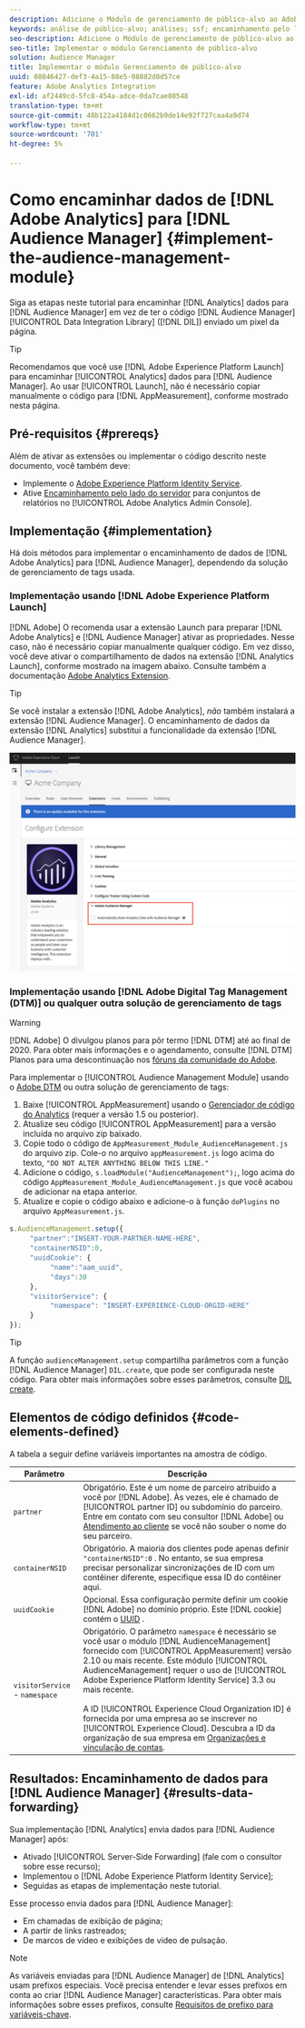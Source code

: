 ```yaml
---
description: Adicione o Módulo de gerenciamento de público-alvo ao Adobe Analytics AppMeasurement para encaminhar os dados do Analytics para o Audience Manager, em vez de ter o código de Data Integration Library de Audience Manager (DIL) para enviar um pixel da página.
keywords: análise de público-alvo; análises; ssf; encaminhamento pelo lado do servidor
seo-description: Adicione o Módulo de gerenciamento de público-alvo ao Adobe Analytics AppMeasurement para encaminhar os dados do Analytics para o Audience Manager, em vez de ter o código de Data Integration Library de Audience Manager (DIL) para enviar um pixel da página.
seo-title: Implementar o módulo Gerenciamento de público-alvo
solution: Audience Manager
title: Implementar o módulo Gerenciamento de público-alvo
uuid: 08846427-def3-4a15-88e5-08882d8d57ce
feature: Adobe Analytics Integration
exl-id: af2449cd-5fc8-454a-adce-0da7cae80548
translation-type: tm+mt
source-git-commit: 48b122a4184d1c0662b9de14e92f727caa4a9d74
workflow-type: tm+mt
source-wordcount: '701'
ht-degree: 5%

---
```


# Como encaminhar dados de [!DNL Adobe Analytics] para [!DNL Audience Manager] {#implement-the-audience-management-module}

Siga as etapas neste tutorial para encaminhar [!DNL Analytics] dados para [!DNL Audience Manager] em vez de ter o código [!DNL Audience Manager] [!UICONTROL Data Integration Library] ([!DNL DIL]) enviado um pixel da página.

>[!TIP]
>
>Recomendamos que você use [!DNL Adobe Experience Platform Launch] para encaminhar [!UICONTROL Analytics] dados para [!DNL Audience Manager]. Ao usar [!UICONTROL Launch], não é necessário copiar manualmente o código para [!DNL AppMeasurement], conforme mostrado nesta página.

## Pré-requisitos {#prereqs}

Além de ativar as extensões ou implementar o código descrito neste documento, você também deve:

* Implemente o [Adobe Experience Platform Identity Service](https://docs.adobe.com/content/help/en/id-service/using/home.html).
* Ative [Encaminhamento pelo lado do servidor](https://docs.adobe.com/help/en/analytics/admin/admin-tools/server-side-forwarding/ssf.html) para conjuntos de relatórios no [!UICONTROL Adobe Analytics Admin Console].

## Implementação {#implementation}

Há dois métodos para implementar o encaminhamento de dados de [!DNL Adobe Analytics] para [!DNL Audience Manager], dependendo da solução de gerenciamento de tags usada.

### Implementação usando [!DNL Adobe Experience Platform Launch]

[!DNL Adobe] O recomenda usar a extensão  [](https://docs.adobe.com/content/help/en/launch/using/overview.html) Launch para preparar  [!DNL Adobe Analytics] e  [!DNL Audience Manager] ativar as propriedades. Nesse caso, não é necessário copiar manualmente qualquer código. Em vez disso, você deve ativar o compartilhamento de dados na extensão [!DNL Analytics Launch], conforme mostrado na imagem abaixo. Consulte também a documentação [Adobe Analytics Extension](https://docs.adobe.com/content/help/en/launch/using/extensions-ref/adobe-extension/analytics-extension/overview.html#adobe-audience-manager).

>[!TIP]
>
>Se você instalar a extensão [!DNL Adobe Analytics], *não* também instalará a extensão [!DNL Audience Manager]. O encaminhamento de dados da extensão [!DNL Analytics] substitui a funcionalidade da extensão [!DNL Audience Manager].

![Como habilitar o compartilhamento de dados da extensão do Adobe Analytics para o Audience Manager](/help/using/integration/assets/analytics-to-aam.png)

### Implementação usando [!DNL Adobe Digital Tag Management (DTM)] ou qualquer outra solução de gerenciamento de tags

>[!WARNING]
>
>[!DNL Adobe] O divulgou planos para pôr termo  [!DNL DTM] até ao final de 2020. Para obter mais informações e o agendamento, consulte [!DNL DTM] Planos para uma descontinuação nos [fóruns da comunidade do Adobe](https://forums.adobe.com/community/experience-cloud/platform/launch/blog/2018/10/05/dtm-plans-for-a-sunset).

Para implementar o [!UICONTROL Audience Management Module] usando o [Adobe DTM](https://docs.adobe.com/content/help/en/dtm/using/dtm-home.html) ou outra solução de gerenciamento de tags:

1. Baixe [!UICONTROL AppMeasurement] usando o [Gerenciador de código do Analytics](https://docs.adobe.com/content/help/pt-BR/analytics/admin/admin-tools/code-manager-admin.html) (requer a versão 1.5 ou posterior).
1. Atualize seu código [!UICONTROL AppMeasurement] para a versão incluída no arquivo zip baixado.
1. Copie todo o código de `AppMeasurement_Module_AudienceManagement.js` do arquivo zip. Cole-o no arquivo `appMeasurement.js` logo acima do texto, `"DO NOT ALTER ANYTHING BELOW THIS LINE."`
1. Adicione o código, `s.loadModule("AudienceManagement");`, logo acima do código `AppMeasurement_Module_AudienceManagement.js` que você acabou de adicionar na etapa anterior.
1. Atualize e copie o código abaixo e adicione-o à função `doPlugins` no arquivo `AppMeasurement.js`.

```js
s.AudienceManagement.setup({ 
     "partner":"INSERT-YOUR-PARTNER-NAME-HERE", 
     "containerNSID":0, 
     "uuidCookie": { 
          "name":"aam_uuid", 
          "days":30
     },
     "visitorService": {
          "namespace": "INSERT-EXPERIENCE-CLOUD-ORGID-HERE" 
     } 
});
```

>[!TIP]
>
>A função `audienceManagement.setup` compartilha parâmetros com a função [!DNL Audience Manager] `DIL.create`, que pode ser configurada neste código. Para obter mais informações sobre esses parâmetros, consulte [DIL create](../../dil/dil-class-overview/dil-create.md#dil-create).

## Elementos de código definidos {#code-elements-defined}

A tabela a seguir define variáveis importantes na amostra de código.

| Parâmetro | Descrição |
|--- |--- |
| `partner` | Obrigatório. Este é um nome de parceiro atribuído a você por [!DNL Adobe]. Às vezes, ele é chamado de [!UICONTROL partner ID] ou subdomínio do parceiro.  Entre em contato com seu consultor [!DNL Adobe] ou [Atendimento ao cliente](https://helpx.adobe.com/br/marketing-cloud/contact-support.html) se você não souber o nome do seu parceiro. |
| `containerNSID` | Obrigatório. A maioria dos clientes pode apenas definir `"containerNSID":0` . No entanto, se sua empresa precisar personalizar sincronizações de ID com um contêiner diferente, especifique essa ID do contêiner aqui. |
| `uuidCookie` | Opcional. Essa configuração permite definir um cookie [!DNL Adobe] no domínio próprio. Este [!DNL cookie] contém o [UUID](../../reference/ids-in-aam.md) . |
| `visitorService` - `namespace` | Obrigatório. O parâmetro `namespace` é necessário se você usar o módulo [!DNL AudienceManagement] fornecido com [!UICONTROL AppMeasurement] versão 2.10 ou mais recente. Este módulo [!UICONTROL AudienceManagement] requer o uso de [!UICONTROL Adobe Experience Platform Identity Service] 3.3 ou mais recente. <br><br>A ID  [!UICONTROL Experience Cloud Organization ID] é fornecida por uma empresa ao se inscrever no  [!UICONTROL Experience Cloud]. Descubra a ID da organização de sua empresa em [Organizações e vinculação de contas](https://docs.adobe.com/content/help/en/core-services/interface/manage-users-and-products/organizations.html). |

## Resultados: Encaminhamento de dados para [!DNL Audience Manager] {#results-data-forwarding}

Sua implementação [!DNL Analytics] envia dados para [!DNL Audience Manager] após:

* Ativado [!UICONTROL Server-Side Forwarding] (fale com o consultor sobre esse recurso);
* Implementou o [!DNL Adobe Experience Platform Identity Service];
* Seguidas as etapas de implementação neste tutorial.

Esse processo envia dados para [!DNL Audience Manager]:

* Em chamadas de exibição de página;
* A partir de links rastreados;
* De marcos de vídeo e exibições de vídeo de pulsação.

>[!NOTE]
>
>As variáveis enviadas para [!DNL Audience Manager] de [!DNL Analytics] usam prefixos especiais. Você precisa entender e levar esses prefixos em conta ao criar [!DNL Audience Manager] características. Para obter mais informações sobre esses prefixos, consulte [Requisitos de prefixo para variáveis-chave](../../features/traits/trait-variable-prefixes.md).
